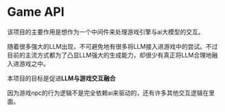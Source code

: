 # Game API
该项目的主要作用是想作为一个中间件来处理游戏引擎与ai大模型的交互。

随着很多强大的LLM出现，不可避免地有很多将LLM接入进游戏中的尝试。不过目前的主流方式都为了凸显LLM强大的生成能力，却很少有真正将LLM合理地融入进游戏之中。

本项目的目标是促进**LLM与游戏交互融合**

因为游戏npc的行为逻辑不是完全依赖ai来驱动的，还有许多其他交互逻辑在里面。

